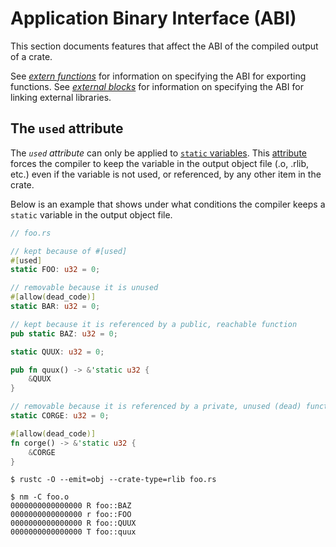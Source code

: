 # Application Binary Interface (ABI)

This section documents features that affect the ABI of the compiled output of
a crate.

See *[extern functions]* for information on specifying the ABI for exporting
functions. See *[external blocks]* for information on specifying the ABI for
linking external libraries.

## The `used` attribute

The *`used` attribute* can only be applied to [`static` variables]. This [attribute] forces the
compiler to keep the variable in the output object file (.o, .rlib, etc.) even if the variable is
not used, or referenced, by any other item in the crate.

Below is an example that shows under what conditions the compiler keeps a `static` variable in the
output object file.

``` rust
// foo.rs

// kept because of #[used]
#[used]
static FOO: u32 = 0;

// removable because it is unused
#[allow(dead_code)]
static BAR: u32 = 0;

// kept because it is referenced by a public, reachable function
pub static BAZ: u32 = 0;

static QUUX: u32 = 0;

pub fn quux() -> &'static u32 {
    &QUUX
}

// removable because it is referenced by a private, unused (dead) function
static CORGE: u32 = 0;

#[allow(dead_code)]
fn corge() -> &'static u32 {
    &CORGE
}
```

``` console
$ rustc -O --emit=obj --crate-type=rlib foo.rs

$ nm -C foo.o
0000000000000000 R foo::BAZ
0000000000000000 r foo::FOO
0000000000000000 R foo::QUUX
0000000000000000 T foo::quux
```

[`static` variables]: items/static-items.html
[attribute]: attributes.html
[extern functions]: items/functions.html#extern-functions
[external blocks]: items/external-blocks.html
